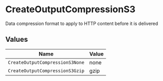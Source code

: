 # CreateOutputCompressionS3

Data compression format to apply to HTTP content before it is delivered


## Values

| Name                            | Value                           |
| ------------------------------- | ------------------------------- |
| `CreateOutputCompressionS3None` | none                            |
| `CreateOutputCompressionS3Gzip` | gzip                            |